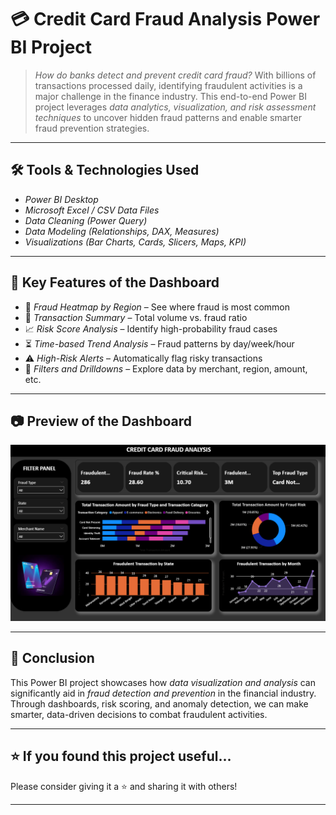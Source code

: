 # 💳 Credit Card Fraud Analysis Power BI Project

> *How do banks detect and prevent credit card fraud?*
> With billions of transactions processed daily, identifying fraudulent activities is a major challenge in the finance industry. This end-to-end Power BI project leverages *data analytics, visualization, and risk assessment techniques* to uncover hidden fraud patterns and enable smarter fraud prevention strategies.
---

## 🛠 Tools & Technologies Used

* *Power BI Desktop*
* *Microsoft Excel / CSV Data Files*
* *Data Cleaning (Power Query)*
* *Data Modeling (Relationships, DAX, Measures)*
* *Visualizations (Bar Charts, Cards, Slicers, Maps, KPI)*

---

## 📌 Key Features of the Dashboard

* 📍 *Fraud Heatmap by Region* – See where fraud is most common
* 🧮 *Transaction Summary* – Total volume vs. fraud ratio
* 📈 *Risk Score Analysis* – Identify high-probability fraud cases
* ⏳ *Time-based Trend Analysis* – Fraud patterns by day/week/hour
* ⚠ *High-Risk Alerts* – Automatically flag risky transactions
* 📂 *Filters and Drilldowns* – Explore data by merchant, region, amount, etc.

---

## 📷 Preview of the Dashboard

![Dashboard Overview](./credit_card_analysis.png)

---

## 🚀 Conclusion

This Power BI project showcases how *data visualization and analysis* can significantly aid in *fraud detection and prevention* in the financial industry. Through dashboards, risk scoring, and anomaly detection, we can make smarter, data-driven decisions to combat fraudulent activities.

---

## ⭐ If you found this project useful...

Please consider giving it a ⭐ and sharing it with others!

---
